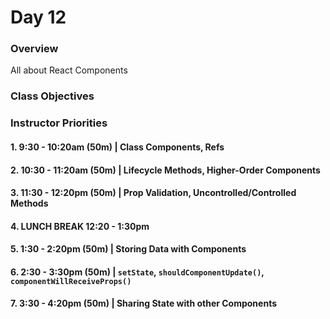 # Day 12

### Overview
All about React Components

### Class Objectives

### Instructor Priorities

#### 1. 9:30 - 10:20am (50m) | Class Components, Refs

#### 2. 10:30 - 11:20am (50m) | Lifecycle Methods, Higher-Order Components

#### 3. 11:30 - 12:20pm (50m) | Prop Validation, Uncontrolled/Controlled Methods

#### 4. LUNCH BREAK 12:20 - 1:30pm

#### 5. 1:30 - 2:20pm (50m) | Storing Data with Components

#### 6. 2:30 - 3:30pm (50m) | `setState`, `shouldComponentUpdate()`, `componentWillReceiveProps()`

#### 7. 3:30 - 4:20pm (50m) | Sharing State with other Components
